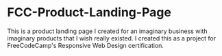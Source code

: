 # FCC-Product-Landing-Page
 This is a product landing page I created for an imaginary business with imaginary products that I wish really existed. I created this as a project for FreeCodeCamp's Responsive Web Design certification.
